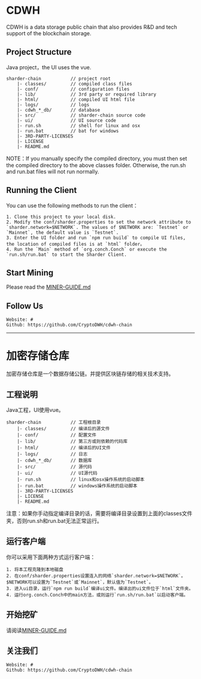 # CDWH #
CDWH is a data storage public chain that also provides R&D and tech support of the blockchain storage.

## Project Structure ##
Java project，the UI uses the vue.

    sharder-chain           // project root 
        |- classes/         // compiled class files 
        |- conf/            // configuration files 
        |- lib/             // 3rd party or required library 
        |- html/            // compiled UI html file
        |- logs/            // logs 
        |- cdwh_*_db/       // database
        |- src/             // sharder-chain source code 
        |- ui/              // UI source code 
        |- run.sh           // shell for linux and osx 
        |- run.bat          // bat for windows 
        |- 3RD-PARTY-LICENSES  
        |- LICENSE 
        |- README.md 
NOTE：If you manually specify the compiled directory, you must then set the compiled directory to the above classes folder. Otherwise, the run.sh and run.bat files will not run normally. 

## Running the Client ##
You can use the following methods to run the client：
```
1. Clone this project to your local disk.
2. Modify the conf/sharder.properties to set the network attribute to `sharder.network=$NETWORK`. The values of $NETWORK are: `Testnet` or `Mainnet`, the default value is `Testnet`.
3. Enter the UI folder and run `npm run build` to compile UI files, the location of compiled files is at `html` folder。
4. Run the `Main` method of `org.conch.Conch` or execute the `run.sh/run.bat` to start the Sharder Client.
```
## Start Mining ##
Please read the [MINER-GUIDE.md](./MINER-GUIDE.md)

## Follow Us ##
```
Website: #
Github: https://github.com/CryptoDWH/cdwh-chain
```
----

# 加密存储仓库 #
加密存储仓库是一个数据存储公链。并提供区块链存储的相关技术支持。

## 工程说明 ##
Java工程，UI使用vue。

    sharder-chain           // 工程根目录 
        |- classes/         // 编译后的源文件 
        |- conf/            // 配置文件
        |- lib/             // 第三方或则依赖的代码库
        |- html/            // 编译后的UI文件
        |- logs/            // 日志 
        |- cdwh_*_db/       // 数据库
        |- src/             // 源代码
        |- ui/              // UI源代码
        |- run.sh           // linux和osx操作系统的启动脚本 
        |- run.bat          // windows操作系统的启动脚本
        |- 3RD-PARTY-LICENSES  
        |- LICENSE 
        |- README.md 
注意：如果你手动指定编译目录的话，需要将编译目录设置到上面的classes文件夹，否则run.sh和run.bat无法正常运行。

## 运行客户端 ##
你可以采用下面两种方式运行客户端：
```
1. 将本工程克隆到本地磁盘
2. 在conf/sharder.properties设置连入的网络`sharder.network=$NETWORK`。$NETWORK可以设置为`Testnet`或`Mainnet`，默认值为`Testnet`。
3. 进入ui目录，运行`npm run build`编译ui文件。编译出的ui文件位于`html`文件夹。
4. 运行org.conch.Conch中的main方法，或则运行`run.sh/run.bat`以启动客户端。
```
## 开始挖矿 
请阅读[MINER-GUIDE.md](./MINER-GUIDE.md)

## 关注我们 ##
```
Website: #
Github: https://github.com/CryptoDWH/cdwh-chain
```